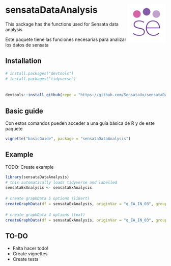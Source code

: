 
<!-- README.md is generated from README.Rmd. Please edit that file -->

# sensataDataAnalysis <img src="man/figures/sensata-small-logo-512x512.png" align="right" width="120" />

<!-- badges: start -->
<!-- badges: end -->

This package has the functions used for Sensata data analysis

Este paquete tiene las funciones necesarias para analizar los datos de
sensata

## Installation

``` r
# install.packages("devtools")
# install.packages("tidyverse")


devtools::install_github(repo = "https://github.com/SensataUx/sensataDataAnalysis", ref = "main", build_vignettes = T)
```

## Basic guide

Con estos comandos pueden acceder a una guía básica de R y de este
paquete

``` r
vignette("basicGuide", package = "sensataDataAnalysis")
```

## Example

TODO: Create example

``` r
library(sensataDataAnalysis)
# this automatically loads tidyverse and labelled
sensataExAnalysis <- sensataExAnalysis

# create graphData 5 options (likert)
createGraphData(df = sensataExAnalysis, originVar = "q_EA_IN_03", groupVar = "q_EA_CA_10")

# create graphData 4 options (text)
createGraphData(df = sensataExAnalysis, originVar = "q_EA_IN_03", groupVar = "q_EA_CA_10")
```

## TO-DO

-   Falta hacer todo!
-   Create vignettes
-   Create tests
